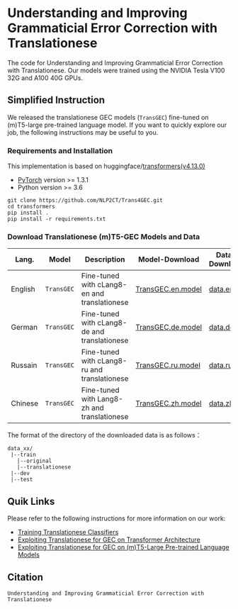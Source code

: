 # Understanding and Improving Grammaticial Error Correction with Translationese

The code for Understanding and Improving Grammaticial Error Correction with Translationese. Our models were trained using the NVIDIA Tesla V100 32G and A100 40G GPUs.

## Simplified Instruction
We released the translationese GEC models (`TransGEC`) fine-tuned on (m)T5-large pre-trained language model. If you want to quickly explore our job, the following instructions may be useful to you.

### Requirements and Installation

This implementation is based on huggingface/[transformers(v4.13.0)](https://github.com/huggingface/transformers)
- [PyTorch](https://pytorch.org/) version >= 1.3.1
- Python version >= 3.6

```
git clone https://github.com/NLP2CT/Trans4GEC.git
cd transformers
pip install .
pip install -r requirements.txt
```

###  Download Translationese (m)T5-GEC Models and Data

Lang. | Model | Description | Model-Download | Data-Download
--- | --- | --- | --- | ---
English | `TransGEC` | Fine-tuned with cLang8-en and translationese | [TransGEC.en.model](xxx) | [data.en](xxx)
German | `TransGEC` | Fine-tuned with cLang8-de and translationese | [TransGEC.de.model](xxx) | [data.de](https://drive.google.com/file/d/1zZiiyDWTfIIuCdz1FR4o9xz2XiDv5lDe/view?usp=sharing)
Russain | `TransGEC` | Fine-tuned with cLang8-ru and translationese | [TransGEC.ru.model](xxx) | [data.ru](xxx)
Chinese | `TransGEC` | Fine-tuned with Lang8-zh and translationese | [TransGEC.zh.model](xxx) | [data.zh](xxx)

The format of the directory of the downloaded data is as follows：

```
data_xx/
 |--train
   |--original
   |--translationese
 |--dev
 |--test
```

## Quik Links

Please refer to the following instructions for more information on our work:

- [Training Translationese Classifiers](https://github.com/NLP2CT/Trans4GEC/tree/main/bert-tf )
- [Exploiting Translationese for GEC on Transformer Architecture](https://github.com/NLP2CT/Trans4GEC/tree/main/fairseq)
- [Exploiting Translationese for GEC on (m)T5-Large Pre-trained Language Models](https://github.com/NLP2CT/Trans4GEC/tree/main/transformers)



## Citation


```
Understanding and Improving Grammaticial Error Correction with Translationese

```
